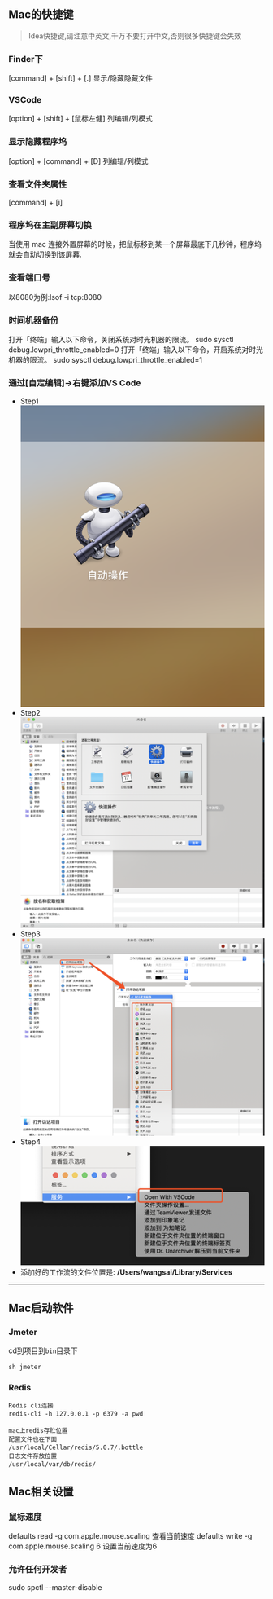 ## Mac的快捷键
> Idea快捷键,请注意中英文,千万不要打开中文,否则很多快捷键会失效

### Finder下
[command] + [shift] + [.] 显示/隐藏隐藏文件

### VSCode
[option] + [shift] + [鼠标左健] 列编辑/列模式

### 显示隐藏程序坞
[option] + [command] + [D] 列编辑/列模式

### 查看文件夹属性
[command] + [i]

### 程序坞在主副屏幕切换
当使用 mac 连接外置屏幕的时候，把鼠标移到某一个屏幕最底下几秒钟，程序坞就会自动切换到该屏幕.

### 查看端口号
以8080为例:lsof -i tcp:8080

### 时间机器备份
打开「终端」输入以下命令，关闭系统对时光机器的限流。
sudo sysctl debug.lowpri_throttle_enabled=0
打开「终端」输入以下命令，开启系统对时光机器的限流。
sudo sysctl debug.lowpri_throttle_enabled=1

### 通过[自定编辑]->右键添加VS Code
* Step1
![step1](../Images/skills/自动操作1.png)
* Step2
![step1](../Images/skills/自动操作2.png)
* Step3
![step1](../Images/skills/自动操作3.png)
* Step4
![step1](../Images/skills/自动操作4.png)
* 添加好的工作流的文件位置是: **/Users/wangsai/Library/Services**


---------

## Mac启动软件

### Jmeter
cd到项目到`bin`目录下  
```
sh jmeter
```

### Redis
```
Redis cli连接
redis-cli -h 127.0.0.1 -p 6379 -a pwd 

mac上redis存贮位置
配置文件也在下面
/usr/local/Cellar/redis/5.0.7/.bottle
日志文件存放位置
/usr/local/var/db/redis/ 
```


## Mac相关设置
### 鼠标速度
defaults read -g com.apple.mouse.scaling 查看当前速度
defaults write -g com.apple.mouse.scaling 6 设置当前速度为6


### 允许任何开发者
sudo spctl --master-disable